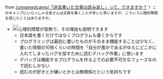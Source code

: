
from [/unnamedcamp/「過去書いた文章の読み返し」って、できますか？](https://scrapbox.io/unnamedcamp/「過去書いた文章の読み返し」って、できますか？)
`? このキャンプにいらっしゃる皆さんは文章を書くことが多いと思いますが、こういう心理的障壁を感じたことはありますか。`
- <img src='https://scrapbox.io/api/pages/unnamedcamp/nishio/icon' alt='/unnamedcamp/nishio.icon' height="19.5"/>心理的障壁が皆無で、その理由も説明できます
    - 日本語を書くだけではなくプログラムも書くからです
    - プログラミングは最初に書いたものがそのまま機能することは少なく、書いた時間の10倍くらいの時間を「自分が愚かであるがゆえにどこかに入れてしまったバグを探すために読むデバッグ作業」に使います
    - デバッグは機能するプログラムを作る上での必要不可欠なフェーズなので読むしかない
    - 読むのが好きとか嫌いとかとは無関係だという気持ちです